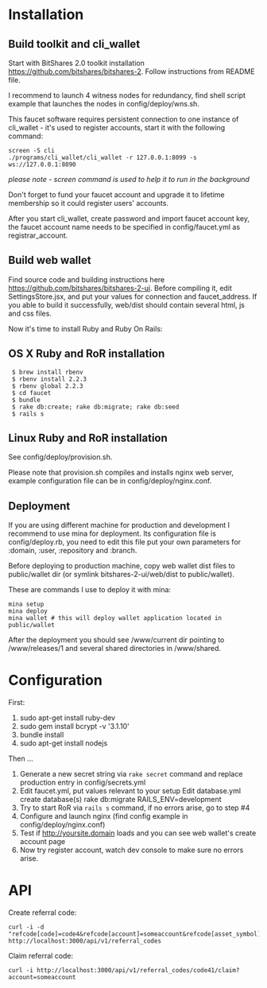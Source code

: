 # Installation

## Build toolkit and cli_wallet

Start with BitShares 2.0 toolkit installation https://github.com/bitshares/bitshares-2. Follow instructions from README file.

I recommend to launch 4 witness nodes for redundancy, find shell script example that launches the nodes in config/deploy/wns.sh.

This faucet software requires persistent connection to one instance of cli_wallet - it's used to register accounts, start it with the following command:
```
screen -S cli
./programs/cli_wallet/cli_wallet -r 127.0.0.1:8099 -s ws://127.0.0.1:8090
```

_please note - screen command is used to help it to run in the background_

Don't forget to fund your faucet account and upgrade it to lifetime membership so it could register users' accounts.

After you start cli_wallet, create password and import faucet account key, the faucet account name needs to be specified in config/faucet.yml as registrar_account.


## Build web wallet

Find source code and building instructions here https://github.com/bitshares/bitshares-2-ui.
Before compiling it, edit SettingsStore.jsx, and put your values for connection and faucet_address.
If you able to build it successfully, web/dist should contain several html, js and css files.


Now it's time to install Ruby and Ruby On Rails:


## OS X Ruby and RoR installation

```
 $ brew install rbenv
 $ rbenv install 2.2.3
 $ rbenv global 2.2.3
 $ cd faucet
 $ bundle
 $ rake db:create; rake db:migrate; rake db:seed
 $ rails s
```

## Linux Ruby and RoR installation

See config/deploy/provision.sh.

Please note that provision.sh compiles and installs nginx web server, example configuration file can be in config/deploy/nginx.conf.


## Deployment

If you are using different machine for production and development I recommend to use mina for deployment.
Its configuration file is config/deploy.rb, you need to edit this file put your own parameters for :domain, :user, :repository and :branch.

Before deploying to production machine, copy web wallet dist files to public/wallet dir (or symlink bitshares-2-ui/web/dist to public/wallet).

These are commands I use to deploy it with mina:
```
mina setup
mina deploy
mina wallet # this will deploy wallet application located in public/wallet
```
After the deployment you should see /www/current dir pointing to /www/releases/1 and several shared directories in /www/shared.


# Configuration

First:

1. sudo apt-get install ruby-dev
2. sudo gem install bcrypt -v '3.1.10'
3. bundle install
4. sudo apt-get install nodejs

Then ...

1. Generate a new secret string via `rake secret` command and replace production entry in config/secrets.yml
2. Edit faucet.yml, put values relevant to your setup
   Edit database.yml
   create database(s)
   rake db:migrate RAILS_ENV=development
3. Try to start RoR via `rails s` command, if no errors arise, go to step #4
4. Configure and launch nginx (find config example in config/deploy/nginx.conf)
5. Test if http://yoursite.domain loads and you can see web wallet's create account page
6. Now try register account, watch dev console to make sure no errors arise.


# API

Create referral code:
```
curl -i -d "refcode[code]=code4&refcode[account]=someaccount&refcode[asset_symbol]=BTS&refcode[asset_amount]=100000" http://localhost:3000/api/v1/referral_codes
```

Claim referral code:
```
curl -i http://localhost:3000/api/v1/referral_codes/code41/claim?account=someaccount
```

